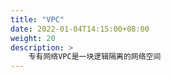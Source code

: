 ```yaml
---
title: "VPC"
date: 2022-01-04T14:15:00+08:00
weight: 20
description: >
    专有网络VPC是一块逻辑隔离的网络空间
---
```


